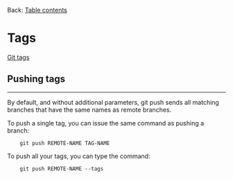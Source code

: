 Back: [Table contents](./1-tablecontent.md)

# Tags

[Git tags](https://git-scm.com/book/en/v2/Git-Basics-Tagging)

## Pushing tags

---

By default, and without additional parameters, git push sends all matching branches that have the same names as remote branches.

To push a single tag, you can issue the same command as pushing a branch:

```
    git push REMOTE-NAME TAG-NAME
```

To push all your tags, you can type the command:

```
    git push REMOTE-NAME --tags
```
